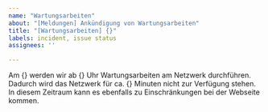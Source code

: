 ```yaml
---
name: "Wartungsarbeiten"
about: "[Meldungen] Ankündigung von Wartungsarbeiten"
title: "[Wartungsarbeiten] {}"
labels: incident, issue status
assignees: ''

---
```


Am {} werden wir ab {} Uhr Wartungsarbeiten am Netzwerk durchführen. Dadurch wird das Netzwerk für ca. {} Minuten nicht zur Verfügung stehen. In diesem Zeitraum kann es ebenfalls zu Einschränkungen bei der Webseite kommen.

